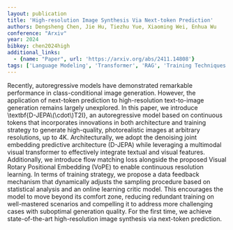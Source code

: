 ```yaml
---
layout: publication
title: 'High-resolution Image Synthesis Via Next-token Prediction'
authors: Dengsheng Chen, Jie Hu, Tiezhu Yue, Xiaoming Wei, Enhua Wu
conference: "Arxiv"
year: 2024
bibkey: chen2024high
additional_links:
  - {name: "Paper", url: 'https://arxiv.org/abs/2411.14808'}
tags: ['Language Modeling', 'Transformer', 'RAG', 'Training Techniques', 'Model Architecture', 'GPT', 'Multimodal Models', 'Pretraining Methods']
---
```

Recently, autoregressive models have demonstrated remarkable performance in
class-conditional image generation. However, the application of next-token
prediction to high-resolution text-to-image generation remains largely
unexplored. In this paper, we introduce \textbf\{D-JEPA\\(\cdot\\)T2I\}, an
autoregressive model based on continuous tokens that incorporates innovations
in both architecture and training strategy to generate high-quality,
photorealistic images at arbitrary resolutions, up to 4K. Architecturally, we
adopt the denoising joint embedding predictive architecture (D-JEPA) while
leveraging a multimodal visual transformer to effectively integrate textual and
visual features. Additionally, we introduce flow matching loss alongside the
proposed Visual Rotary Positional Embedding (VoPE) to enable continuous
resolution learning. In terms of training strategy, we propose a data feedback
mechanism that dynamically adjusts the sampling procedure based on statistical
analysis and an online learning critic model. This encourages the model to move
beyond its comfort zone, reducing redundant training on well-mastered scenarios
and compelling it to address more challenging cases with suboptimal generation
quality. For the first time, we achieve state-of-the-art high-resolution image
synthesis via next-token prediction.
